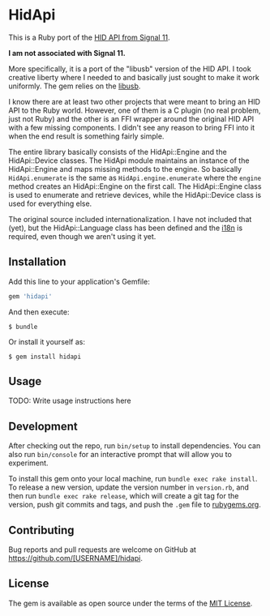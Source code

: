 # HidApi

This is a Ruby port of the [HID API from Signal 11](http://www.signal11.us/oss/hidapi).
  
__I am not associated with Signal 11.__

More specifically, it is a 
port of the "libusb" version of the HID API.  I took creative liberty where I needed to and basically just sought to 
make it work uniformly.  The gem relies on the [libusb](https://rubygems.org/gems/libusb).

 
I know there are at least two other projects that were meant to bring an HID API to the Ruby world.  However, one of
them is a C plugin (no real problem, just not Ruby) and the other is an FFI wrapper around the original HID API with
a few missing components.  I didn't see any reason to bring FFI into it when the end result is something fairly simple.

The entire library basically consists of the HidApi::Engine and the HidApi::Device classes.  The HidApi module maintains
an instance of the HidApi::Engine and maps missing methods to the engine.  So basically `HidApi.enumerate` is the same
as `HidApi.engine.enumerate` where the `engine` method creates an HidApi::Engine on the first call.  The HidApi::Engine
class is used to enumerate and retrieve devices, while the HidApi::Device class is used for everything else.

The original source included internationalization.  I have not included that (yet), but the HidApi::Language class has
been defined and the [i18n](https://rubygems.org/gems/i18n) is required, even though we aren't using it yet.


## Installation

Add this line to your application's Gemfile:

```ruby
gem 'hidapi'
```

And then execute:

    $ bundle

Or install it yourself as:

    $ gem install hidapi




## Usage

TODO: Write usage instructions here

## Development

After checking out the repo, run `bin/setup` to install dependencies. You can also run `bin/console` for an interactive prompt that will allow you to experiment.

To install this gem onto your local machine, run `bundle exec rake install`. To release a new version, update the version number in `version.rb`, and then run `bundle exec rake release`, which will create a git tag for the version, push git commits and tags, and push the `.gem` file to [rubygems.org](https://rubygems.org).

## Contributing

Bug reports and pull requests are welcome on GitHub at https://github.com/[USERNAME]/hidapi.


## License

The gem is available as open source under the terms of the [MIT License](http://opensource.org/licenses/MIT).


